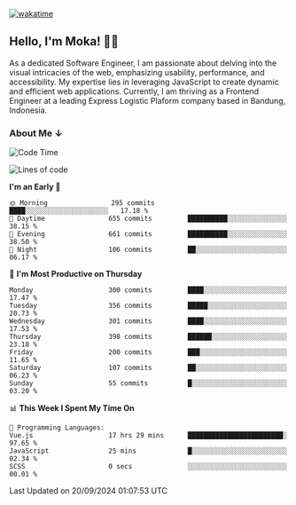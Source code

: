 [![wakatime](https://wakatime.com/badge/user/af9abd23-dba3-4dbe-973c-b045a9417a55.svg?style=social)](https://wakatime.com/@af9abd23-dba3-4dbe-973c-b045a9417a55)
## Hello, I'm Moka! 👋🏼


As a dedicated Software Engineer, I am passionate about delving into the visual intricacies of the web, emphasizing usability, performance, and accessibility. My expertise lies in leveraging JavaScript to create dynamic and efficient web applications. Currently, I am thriving as a Frontend Engineer at a leading Express Logistic Plaform company based in Bandung, Indonesia.

### About Me ↓

<!--START_SECTION:waka-->
![Code Time](http://img.shields.io/badge/Code%20Time-10%2C981%20hrs%2030%20mins-blue)

![Lines of code](https://img.shields.io/badge/From%20Hello%20World%20I%27ve%20Written-4.0%20million%20lines%20of%20code-blue)

**I'm an Early 🐤** 

```text
🌞 Morning                295 commits         ████░░░░░░░░░░░░░░░░░░░░░   17.18 % 
🌆 Daytime                655 commits         ██████████░░░░░░░░░░░░░░░   38.15 % 
🌃 Evening                661 commits         ██████████░░░░░░░░░░░░░░░   38.50 % 
🌙 Night                  106 commits         ██░░░░░░░░░░░░░░░░░░░░░░░   06.17 % 
```
📅 **I'm Most Productive on Thursday** 

```text
Monday                   300 commits         ████░░░░░░░░░░░░░░░░░░░░░   17.47 % 
Tuesday                  356 commits         █████░░░░░░░░░░░░░░░░░░░░   20.73 % 
Wednesday                301 commits         ████░░░░░░░░░░░░░░░░░░░░░   17.53 % 
Thursday                 398 commits         ██████░░░░░░░░░░░░░░░░░░░   23.18 % 
Friday                   200 commits         ███░░░░░░░░░░░░░░░░░░░░░░   11.65 % 
Saturday                 107 commits         ██░░░░░░░░░░░░░░░░░░░░░░░   06.23 % 
Sunday                   55 commits          █░░░░░░░░░░░░░░░░░░░░░░░░   03.20 % 
```


📊 **This Week I Spent My Time On** 

```text
💬 Programming Languages: 
Vue.js                   17 hrs 29 mins      ████████████████████████░   97.65 % 
JavaScript               25 mins             █░░░░░░░░░░░░░░░░░░░░░░░░   02.34 % 
SCSS                     0 secs              ░░░░░░░░░░░░░░░░░░░░░░░░░   00.01 % 
```


 Last Updated on 20/09/2024 01:07:53 UTC
<!--END_SECTION:waka-->
